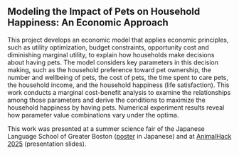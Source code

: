 ## Modeling the Impact of Pets on Household Happiness: An Economic Approach

This project develops an economic model that applies economic principles, such as utility optimization, budget constraints, opportunity cost and diminishing marginal utility, to explain how households make decisions about having pets. The model considers key parameters in this decision making, such as the household preference toward pet ownership, the number and wellbeing of pets, the cost of pets, the time spent to care pets, the household income, and the household happiness (life satisfaction). This work conducts a marginal cost-benefit analysis to examine the relationships among those parameters and derive the conditions to maximize the household happiness by having pets. Numerical experiment results reveal how parameter value combinations vary under the optima. 

This work was presented at a summer science fair of the Japanese Language School of Greater Boston ([poster](./poster-jls.jpg) in Japanese) and at [AnimalHack 2025](https://animalhack2025.devpost.com/) (presentation slides). 
